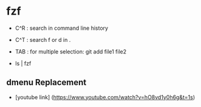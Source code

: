 # fzf

- C^R : search in command line history
- C^T : search f or d in .
- TAB : for multiple selection: git add file1 file2

- ls | fzf

## dmenu Replacement

-  [youtube link] (https://www.youtube.com/watch?v=hO8vd1y0h6g&t=1s)
